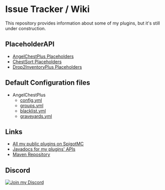 # Issue Tracker / Wiki

This repository provides information about some of my plugins, but it's still under construction.

## PlaceholderAPI
- [AngelChestPlus Placeholders](https://github.com/JEFF-Media-GbR/issue-tracker/wiki/AngelChest-PlaceholderAPI)
- [ChestSort Placeholders](https://github.com/JEFF-Media-GbR/issue-tracker/wiki/ChestSort-PlaceholderAPI)
- [Drop2InventoryPlus Placeholders](https://github.com/JEFF-Media-GbR/issue-tracker/wiki/Drop2Inventory-Placeholders)

## Default Configuration files
- AngelChestPlus
  - [config.yml](https://github.com/JEFF-Media-GbR/issue-tracker/blob/main/Configuration%20Files/AngelChest/config.yml)
  - [groups.yml](https://github.com/JEFF-Media-GbR/issue-tracker/blob/main/Configuration%20Files/AngelChest/groups.yml)
  - [blacklist.yml](https://github.com/JEFF-Media-GbR/issue-tracker/blob/main/Configuration%20Files/AngelChest/blacklist.yml)
  - [graveyards.yml](https://github.com/JEFF-Media-GbR/issue-tracker/blob/main/Configuration%20Files/AngelChest/graveyards.yml)

## Links
- [All my public plugins on SpigotMC](https://www.spigotmc.org/resources/authors/mfnalex.175238/)
- [Javadocs for my plugins' APIs](https://repo.jeff-media.com/javadocs/)
- [Maven Repository](https://repo.jeff-media.com/maven2/)

## Discord

[![Join my Discord](https://api.jeff-media.de/img/discord1.png)](https://discord.jeff-media.com)
